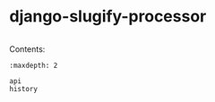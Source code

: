 # django-slugify-processor

```{include} ../README.md

```

Contents:

```{toctree}
:maxdepth: 2

api
history

```
